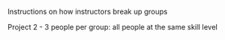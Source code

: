 Instructions on how instructors break up groups

Project 2 - 3 people per group: all people at the same skill level

